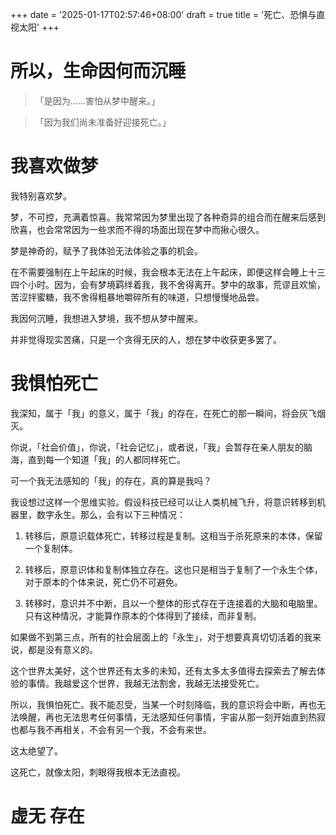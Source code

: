 +++
date = '2025-01-17T02:57:46+08:00'
draft = true
title = '死亡、恐惧与直视太阳'
+++

# 所以，生命因何而沉睡

> 「是因为……害怕从梦中醒来。」

> 「因为我们尚未准备好迎接死亡。」

# 我喜欢做梦

我特别喜欢梦。

梦，不可控，充满着惊喜。我常常因为梦里出现了各种奇异的组合而在醒来后感到欣喜，也会常常因为一些求而不得的场面出现在梦中而揪心很久。

梦是神奇的，赋予了我体验无法体验之事的机会。

在不需要强制在上午起床的时候，我会根本无法在上午起床，即便这样会睡上十三四个小时。因为，会有梦境羁绊着我，我不舍得离开。梦中的故事，荒谬且欢愉，苦涩拌蜜糖，我不舍得粗暴地嚼碎所有的味道，只想慢慢地品尝。

我因何沉睡，我想进入梦境，我不想从梦中醒来。

并非觉得现实苦痛，只是一个贪得无厌的人，想在梦中收获更多罢了。

# 我惧怕死亡

我深知，属于「我」的意义，属于「我」的存在，在死亡的那一瞬间，将会灰飞烟灭。

你说，「社会价值」，你说，「社会记忆」，或者说，「我」会暂存在亲人朋友的脑海，直到每一个知道「我」的人都同样死亡。

可一个我无法感知的「我」的存在，真的算是我吗？

我设想过这样一个思维实验。假设科技已经可以让人类机械飞升，将意识转移到机器里，数字永生。那么，会有以下三种情况：

1. 转移后，原意识载体死亡，转移过程是复制。这相当于杀死原来的本体，保留一个复制体。

2. 转移后，原意识体和复制体独立存在。这也只是相当于复制了一个永生个体，对于原本的个体来说，死亡仍不可避免。

3. 转移时，意识并不中断，且以一个整体的形式存在于连接着的大脑和电脑里。只有这种情况，才能算作原本的个体得到了接续，而非复制。

如果做不到第三点，所有的社会层面上的「永生」，对于想要真真切切活着的我来说，都是没有意义的。

这个世界太美好，这个世界还有太多的未知，还有太多太多值得去探索去了解去体验的事情。我越爱这个世界，我越无法割舍，我越无法接受死亡。

所以，我惧怕死亡。我不能忍受，当某一个时刻降临，我的意识将会中断，再也无法唤醒，再也无法思考任何事情，无法感知任何事情，宇宙从那一刻开始直到热寂也都与我不再相关，不会有另一个我，不会有来世。

这太绝望了。

这死亡，就像太阳，刺眼得我根本无法直视。

# 虚无 存在


